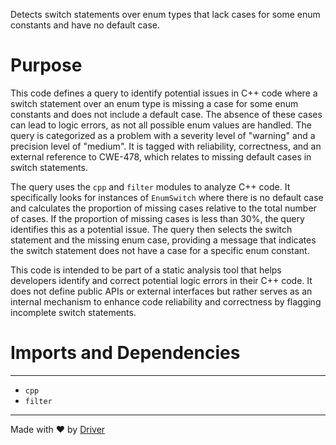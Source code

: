 <!--------------------------------------------------------------------------------->
<!-- IMPORTANT: This file is auto-generated by Driver (https://driver.ai). -------->
<!-- Manual edits may be overwritten on future commits. --------------------------->
<!--------------------------------------------------------------------------------->

Detects switch statements over enum types that lack cases for some enum constants and have no default case.

# Purpose
This code defines a query to identify potential issues in C++ code where a switch statement over an enum type is missing a case for some enum constants and does not include a default case. The absence of these cases can lead to logic errors, as not all possible enum values are handled. The query is categorized as a problem with a severity level of "warning" and a precision level of "medium". It is tagged with reliability, correctness, and an external reference to CWE-478, which relates to missing default cases in switch statements.

The query uses the `cpp` and `filter` modules to analyze C++ code. It specifically looks for instances of `EnumSwitch` where there is no default case and calculates the proportion of missing cases relative to the total number of cases. If the proportion of missing cases is less than 30%, the query identifies this as a potential issue. The query then selects the switch statement and the missing enum case, providing a message that indicates the switch statement does not have a case for a specific enum constant.

This code is intended to be part of a static analysis tool that helps developers identify and correct potential logic errors in their C++ code. It does not define public APIs or external interfaces but rather serves as an internal mechanism to enhance code reliability and correctness by flagging incomplete switch statements.
# Imports and Dependencies

---
- `cpp`
- `filter`



---
Made with ❤️ by [Driver](https://www.driver.ai/)